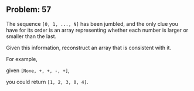 Problem: 57
---
The sequence `[0, 1, ..., N]` has been jumbled, and the only
clue you have for its order is an array representing whether
each number is larger or smaller than the last.

Given this information, reconstruct an array that is consistent
with it.

For example,

given `[None, +, +, -, +]`,

you could return `[1, 2, 3, 0, 4]`.